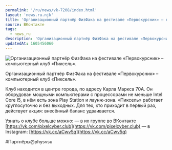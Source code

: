 ```yaml
---
permalink: '/ru/news/vk-7208/index.html'
layout: 'news.ru.njk'
title: 'Организационный партнёр ФизФака на фестивале «Первокурсник» – компьютерный клуб «Пиксель»'
source: ВКонтакте
tags:
  - news_ru
description: 'Организационный партнёр ФизФака на фестивале «Первокурсник» – компьютерный клуб «Пиксель».'
updatedAt: 1605456060
---
```

![Организационный партнёр ФизФака на фестивале «Первокурсник» – компьютерный клуб «Пиксель».](https://sun9-5.userapi.com/impg/lpLKqRAx1Bscf079sPAHp-rj3OrYCAS0AL9Z8A/w0RCADHiaYU.jpg?size=1280x960&quality=96&proxy=1&sign=1272df0fa26445c1bd48e5fb6037d936&c_uniq_tag=ZDlylawj7_NeJTkmf48WDPo3WwQJjW4j-Q-IKler-gs&type=album)

Организационный партнёр ФизФака на фестивале «Первокурсник» – компьютерный клуб «Пиксель».

Клуб находится в центре города, по адресу Карла Маркса 70А. Он оборудован мощными компьютерами с процессорами не меньше Intel Core I5, в нём есть зона Play Station и лаунж-зона. «Пиксель» работает круглосуточно и без выходных. Для тех, кто приходит в первый раз, действует акция: внесённый баланс удваивается.

Узнать о клубе больше можно:
— в их группе во ВКонтакте [https://vk.com/pixelcyber.club](https://vk.com/pixelcyber.club)
— в Instagram: [https://vk.cc/aCwv5q](https://vk.cc/aCwv5q)

#Партнёры@physvsu
